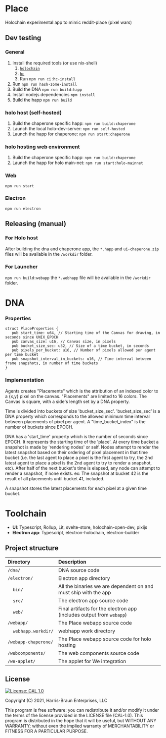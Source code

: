 # Place

Holochain experimental app to mimic reddit-place (pixel wars)
## Dev testing

### General
1. Install the required tools (or use nix-shell)
    1. [`holochain`](https://github.com/holochain/holochain)
    2. [`hc`](https://github.com/holochain/holochain/tree/develop/crates/hc)
    3. Run `npm run ci:hc-install`
2. Run `npm run hash-zome-install`
3. Build the DNA `npm run build:happ`
4. Install nodejs dependencies `npm install`
5. Build the happ `npm run build`

### holo host (self-hosted)

1. Build the chaperone specific happ: `npm run build:chaperone`
2. Launch the local holo-dev-server: `npm run self-hosted`
3. Launch the happ for chaperone: `npm run start:chaperone`


### holo hosting web environment

1. Build the chaperone specific happ: `npm run build:chaperone`
2. Launch the happ for holo main-net: `npm run start:holo-mainnet`

### Web
`npm run start`

### Electron
`npm run electron`

## Releasing (manual)

### For Holo host
After building the dna and chaperone app, the `*.happ` and `ui-chaperone.zip` files will be available in the `/workdir` folder.

### For Launcher

`npm run build:webapp`
the `*.webhapp` file will be available in the `/workdir` folder.


# DNA
### Properties

```
struct PlaceProperties {
   pub start_time: u64, // Starting time of the Canvas for drawing, in seconds since UNIX_EPOCH
   pub canvas_size: u16, // Canvas size, in pixels
   pub bucket_size_sec: u32, // Size of a time bucket, in seconds
   pub pixels_per_bucket: u16, // Number of pixels allowed per agent per time bucket
   pub snapshot_interval_in_buckets: u16, // Time interval between frame snapshots, in number of time buckets
}
```


### Implementation

Agents creates "Placements" which is the attribution of an indexed color to a {x,y} pixel on the canvas.
"Placements" are limited to 16 colors.
The Canvas is square, with a side's length set by a DNA property.

Time is divided into buckets of size 'bucket_size_sec'.
'bucket_size_sec' is a DNA property which corresponds to the allowed minimum time interval between placements of pixel per agent.
A "time_bucket_index" is the number of buckets since EPOCH.

DNA has a 'start_time' property which is the number of seconds since EPOCH.
It represents the starting time of the 'place'.
At every time bucket a snapshot is made by 'rendering nodes' or self. 
Nodes attempt to render the latest snapshot based on their ordering of pixel placement in that time bucket (i.e. the last agent to place a pixel is the first agent to try, the 2nd latest agent to place a pixel is the 2nd agent to try to render a snapshot, etc). After half of the next bucket's time is elapsed, any node can attempt to render a snapshot, if none exists.
ex: The snapshot at bucket 42 is the result of all placements until bucket 41, included.




A snapshot stores the latest placements for each pixel at a given time bucket.

# Toolchain

 - **UI**: Typescript, Rollup, Lit, svelte-store, holochain-open-dev, pixijs
 - **Electron app**: Typescript, electron-holochain, electron-builder

## Project structure

| Directory                                  | Description                                                                                                                 |
|:-------------------------------------------| :-------------------------------------------------------------------------------------------------------------------------- |
| `/dna/`                                    | DNA source code
| `/electron/`                               | Electron app directory
| &nbsp;&nbsp;&nbsp;&nbsp;`bin/`             | All the binaries we are dependent on and must ship with the app
| &nbsp;&nbsp;&nbsp;&nbsp;`src/`             | The electron app source code
| &nbsp;&nbsp;&nbsp;&nbsp;`web/`             | Final artifacts for the electron app (includes output from `webapp`)
| `/webapp/`                                 | The Place webapp source code
| &nbsp;&nbsp;&nbsp;&nbsp;`webhapp.workdir/` | webhapp work directory
| `/webapp-chaperone/`                       | The Place webapp source code for holo hosting
| `/webcomponents/`                          | The web components source code
| `/we-applet/`                              | The applet for We integration


## License
[![License: CAL 1.0](https://img.shields.io/badge/License-CAL%201.0-blue.svg)](https://github.com/holochain/cryptographic-autonomy-license)

Copyright (C) 2021, Harris-Braun Enterprises, LLC

This program is free software: you can redistribute it and/or modify it under the terms of the license
provided in the LICENSE file (CAL-1.0).  This program is distributed in the hope that it will be useful,
but WITHOUT ANY WARRANTY; without even the implied warranty of MERCHANTABILITY or FITNESS FOR A PARTICULAR PURPOSE.
